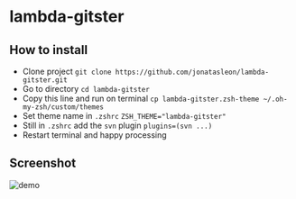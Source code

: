 # lambda-gitster

## How to install
* Clone project `git clone https://github.com/jonatasleon/lambda-gitster.git`
* Go to directory `cd lambda-gitster`
* Copy this line and run on terminal `cp lambda-gitster.zsh-theme ~/.oh-my-zsh/custom/themes`
* Set theme name in `.zshrc` `ZSH_THEME="lambda-gitster"`
* Still in `.zshrc` add the `svn` plugin `plugins=(svn ...)`
* Restart terminal and happy processing

## Screenshot
![demo](demo.gif)
